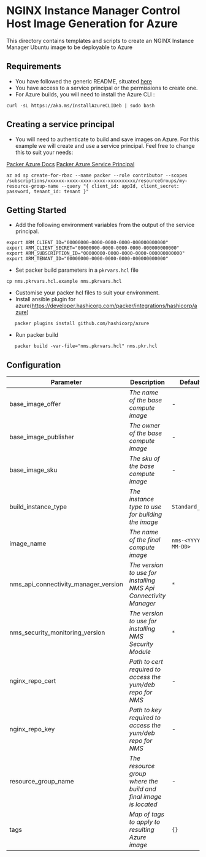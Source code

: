 # NGINX Instance Manager Control Host Image Generation for Azure

This directory contains templates and scripts to create an NGINX Instance Manager Ubuntu image to be deployable to Azure

## Requirements

- You have followed the generic README, situated [here](../../README.md)
- You have access to a service principal or the permissions to create one.
- For Azure builds, you will need to install the Azure CLI :

```shell
curl -sL https://aka.ms/InstallAzureCLIDeb | sudo bash
```

## Creating a service principal

- You will need to authenticate to build and save images on Azure. For this example we will create and use a service principal. Feel free to change this to suit your needs:

[Packer Azure Docs](https://developer.hashicorp.com/packer/plugins/builders/azure/arm)
[Packer Azure Service Principal](https://developer.hashicorp.com/packer/plugins/builders/azure#azure-active-directory-service-principal)

```shell
az ad sp create-for-rbac --name packer --role contributor --scopes /subscriptions/xxxxxx-xxxx-xxxx-xxxx-xxxxxxxxxx/resourceGroups/my-resource-group-name --query "{ client_id: appId, client_secret: password, tenant_id: tenant }"
```

## Getting Started

- Add the following environment variables from the output of the service principal.

```shell
export ARM_CLIENT_ID="00000000-0000-0000-0000-000000000000"
export ARM_CLIENT_SECRET="00000000-0000-0000-0000-000000000000"
export ARM_SUBSCRIPTION_ID="00000000-0000-0000-0000-000000000000"
export ARM_TENANT_ID="00000000-0000-0000-0000-000000000000"
```

- Set packer build parameters in a `pkrvars.hcl` file

```shell
cp nms.pkrvars.hcl.example nms.pkrvars.hcl
```

- Customise your packer hcl files to suit your environment.
- Install ansible plugin for azure(https://developer.hashicorp.com/packer/integrations/hashicorp/azure)

```shell
   packer plugins install github.com/hashicorp/azure
```

- Run packer build

```shell
   packer build -var-file="nms.pkrvars.hcl" nms.pkr.hcl
```

## Configuration

| Parameter                            | Description                                                      | Default             | Required |
| ------------------------------------ | ---------------------------------------------------------------- | ------------------- | -------- |
| base_image_offer                     | _The name of the base compute image_                             | -                   | Yes      |
| base_image_publisher                 | _The owner of the base compute image_                            | -                   | Yes      |
| base_image_sku                       | _The sku of the base compute image_                              | -                   | Yes      |
| build_instance_type                  | _The instance type to use for building the image_                | `Standard_B1s`      | No       |
| image_name                           | _The name of the final compute image_                            | `nms-<YYYY-MM-DD>`  | No       |
| nms_api_connectivity_manager_version | _The version to use for installing NMS Api Connectivity Manager_ | `*`                 | No       |
| nms_security_monitoring_version      | _The version to use for installing NMS Security Module_          | `*`                 | No       |
| nginx_repo_cert                      | _Path to cert required to access the yum/deb repo for NMS_       | -                   | Yes      |
| nginx_repo_key                       | _Path to key required to access the yum/deb repo for NMS_        | -                   | Yes      |
| resource_group_name                  | _The resource group where the build and final image is located_  | -                   | Yes      |
| tags                                 | _Map of tags to apply to resulting Azure image_                  | `{}`                | No       |

